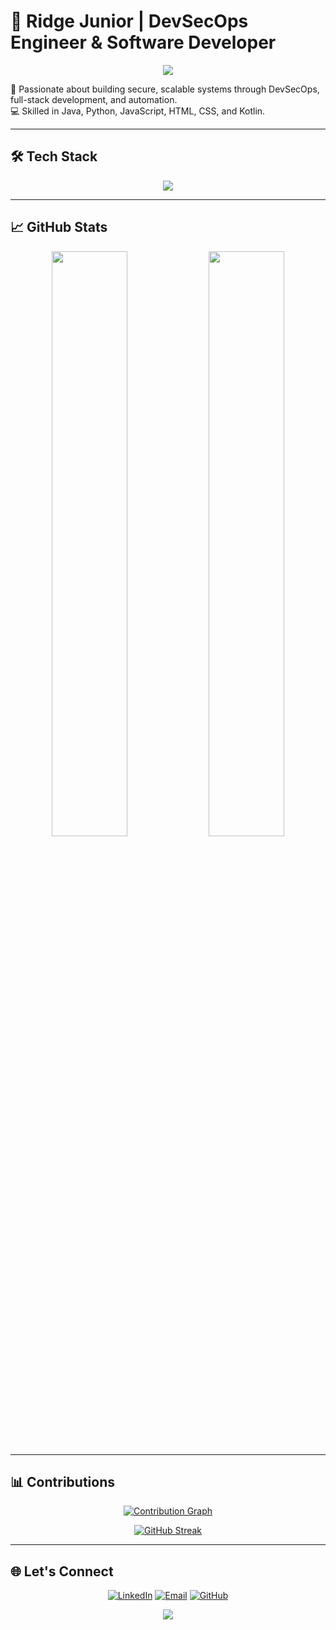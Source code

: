 # 🌌 Ridge Junior | DevSecOps Engineer & Software Developer

<div align="center">
  <img src="https://github.com/JuniorCarti/JuniorCarti/blob/main/assets/wave.svg" />
</div>

🚀 Passionate about building secure, scalable systems through DevSecOps, full-stack development, and automation.  
💻 Skilled in Java, Python, JavaScript, HTML, CSS, and Kotlin.

---

## 🛠️ Tech Stack

<div align="center">
  <img src="https://skillicons.dev/icons?i=java,python,kotlin,js,html,css,docker,git,linux,vscode" />
</div>

---

## 📈 GitHub Stats

<div align="center">

<img src="https://github-readme-stats.vercel.app/api?username=JuniorCarti&show_icons=true&include_all_commits=true&count_private=true&hide_title=true&bg_color=0D1117&text_color=9f9f9f&icon_color=4F8CC9&title_color=4F8CC9&hide_border=true" width="49%" />
<img src="https://github-readme-stats.vercel.app/api/top-langs/?username=JuniorCarti&layout=compact&langs_count=6&hide=php,scss,ts,c++,c#,perl,raku,prolog,haskell&bg_color=0D1117&text_color=9f9f9f&title_color=4F8CC9&hide_border=true" width="49%" />

</div>

---

## 📊 Contributions

<div align="center">

[![Contribution Graph](https://github-readme-activity-graph.vercel.app/graph?username=JuniorCarti&theme=react-dark&bg_color=0D1117&hide_border=true&area=true)](https://github.com/JuniorCarti)
  
[![GitHub Streak](https://streak-stats.demolab.com?user=JuniorCarti&theme=dark&background=0D1117&hide_border=true&ring=4F8CC9&fire=4F8CC9&currStreakNum=FFFFFF)](https://git.io/streak-stats)

</div>

---

## 🌐 Let's Connect

<div align="center">

[![LinkedIn](https://img.shields.io/badge/LinkedIn-0D1117?style=for-the-badge&logo=linkedin&logoColor=4F8CC9)](https://www.linkedin.com/in/ridge-junior-2bb333204/)
[![Email](https://img.shields.io/badge/Email-0D1117?style=for-the-badge&logo=gmail&logoColor=4F8CC9)](mailto:ridgejunior204@gmail.com)
[![GitHub](https://img.shields.io/badge/GitHub-0D1117?style=for-the-badge&logo=github&logoColor=4F8CC9)](https://github.com/JuniorCarti)

</div>

<div align="center">
  <img src="https://github.com/JuniorCarti/JuniorCarti/blob/main/assets/footer.svg" />
</div>


